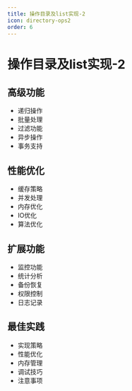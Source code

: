 ```yaml
---
title: 操作目录及list实现-2
icon: directory-ops2
order: 6
---
```


# 操作目录及list实现-2

## 高级功能
- 递归操作
- 批量处理
- 过滤功能
- 异步操作
- 事务支持

## 性能优化
- 缓存策略
- 并发处理
- 内存优化
- IO优化
- 算法优化

## 扩展功能
- 监控功能
- 统计分析
- 备份恢复
- 权限控制
- 日志记录

## 最佳实践
- 实现策略
- 性能优化
- 内存管理
- 调试技巧
- 注意事项
